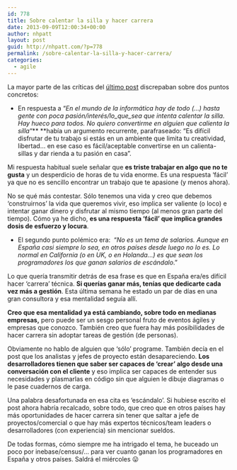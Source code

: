 ```yaml
---
id: 778
title: Sobre calentar la silla y hacer carrera
date: 2013-09-09T12:00:34+00:00
author: nhpatt
layout: post
guid: http://nhpatt.com/?p=778
permalink: /sobre-calentar-la-silla-y-hacer-carrera/
categories:
  - agile
---
```

La mayor parte de las críticas del [último post](http://nhpatt.com/2013/08/26/pero-tu-programas/) discrepaban sobre dos puntos concretos:

  * En respuesta a &#8220;_En el mundo de la informática hay de todo (&#8230;) hasta gente con poca pasión/interés/lo\_que\_sea que intenta calentar la silla. Hay hueco para todos. No quiero convertirme en alguien que calienta la silla_&#8220;** **había un argumento recurrente, parafraseado: &#8220;Es difícil disfrutar de tu trabajo si estás en un ambiente que limita tu creatividad, libertad&#8230; en ese caso es fácil/aceptable convertirse en un calienta-sillas y dar rienda a tu pasión en casa&#8221;.

Mi respuesta habitual suele señalar que **es triste trabajar en algo que no te gusta** y un desperdicio de horas de tu vida enorme. Es una respuesta &#8216;fácil&#8217; ya que no es sencillo encontrar un trabajo que te apasione (y menos ahora).

No se qué más contestar. Sólo tenemos una vida y creo que debemos &#8216;construirnos&#8217; la vida que queremos vivir, eso implica ser valiente (o loco) e intentar ganar dinero y disfrutar al mismo tiempo (al menos gran parte del tiempo). Cómo ya he dicho, **es una respuesta &#8216;fácil&#8217; que implica grandes dosis de esfuerzo y locura**.

  * El segundo punto polémico era:  &#8220;_No es un tema de salarios. Aunque en España casi siempre lo sea, en otros países desde luego no lo es. Lo normal en California (o en UK, o en Holanda…) es que sean los programadores los que ganan salarios de escándalo_.&#8221;

Lo que quería transmitir detrás de esa frase es que en España era/es difícil hacer &#8216;carrera&#8217; técnica. **Si querías ganar más, tenías que dedicarte cada vez más a gestión**. Esta última semana he estado un par de días en una gran consultora y esa mentalidad seguía allí.

**Creo que esa mentalidad ya está cambiando, sobre todo en medianas empresas,** pero puede ser un sesgo personal fruto de eventos ágiles y empresas que conozco. También creo que fuera hay más posibilidades de hacer carrera sin adoptar tareas de gestión (de personas).

Obviamente no hablo de alguien que &#8216;sólo&#8217; programe. También decía en el post que los analistas y jefes de proyecto están desapareciendo. **Los desarrolladores tienen que saber ser capaces de &#8216;crear&#8217; algo desde una conversación con el cliente** y eso implica ser capaces de entender sus necesidades y plasmarlas en código sin que alguien le dibuje diagramas o le pase cuadernos de carga.

Una palabra desafortunada en esa cita es &#8216;escándalo&#8217;. Si hubiese escrito el post ahora habría recalcado, sobre todo, que creo que en otros países hay más oportunidades de hacer carrera sin tener que saltar a jefe de proyectos/comercial o que hay más expertos técnicos/team leaders o desarrolladores (con experiencia) sin mencionar sueldos.

De todas formas, cómo siempre me ha intrigado el tema, he buceado un poco por inebase/census/&#8230; para ver cuanto ganan los programadores en España y otros países. Saldrá el miércoles 😛

